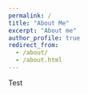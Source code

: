 ```yaml
---
permalink: /
title: "About Me"
excerpt: "About me"
author_profile: true
redirect_from: 
  - /about/
  - /about.html
---
```


Test
